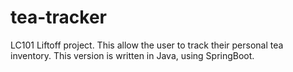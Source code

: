 # tea-tracker
LC101 Liftoff project. This allow the user to track their personal tea inventory. This version is written in Java, using SpringBoot. 

